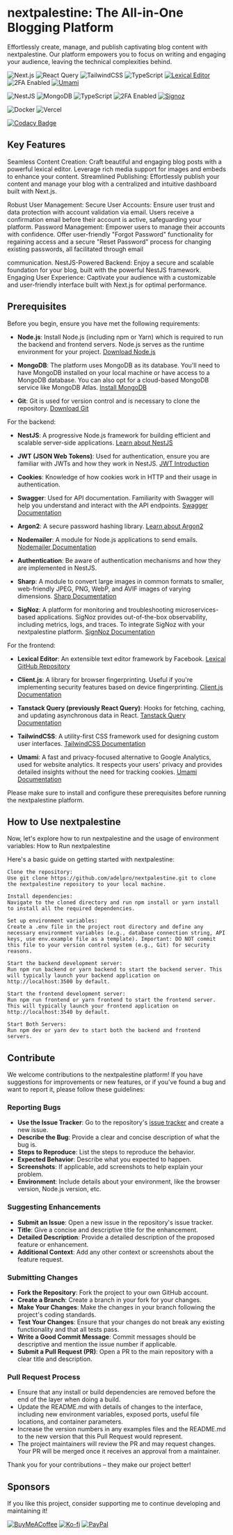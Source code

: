 # nextpalestine: The All-in-One Blogging Platform

Effortlessly create, manage, and publish captivating blog content with nextpalestine. Our platform empowers you to focus on writing and engaging your audience, leaving the technical complexities behind.

![Next.js](https://img.shields.io/badge/Next.js-black?logo=next.js&logoColor=white) ![React Query](https://img.shields.io/badge/React%20Query-FF4154?logo=reactquery&logoColor=fff) ![TailwindCSS](https://img.shields.io/badge/Tailwind%20CSS-%2338B2AC.svg?logo=tailwind-css&logoColor=white) ![TypeScript](https://img.shields.io/badge/TypeScript-3178C6?logo=typescript&logoColor=fff) [![Lexical Editor](https://badgen.net/badge/editor/Lexical%20Editor/purple)](https://example.com) ![2FA Enabled](https://badgen.net/badge/2FA%20Enabled/Yes/green)
[![Umami](https://badgen.net/badge/analytics/Umami/orange)](https://umami.is)

![NestJS](https://img.shields.io/badge/NestJS-%23E0234E.svg?logo=nestjs&logoColor=white) ![MongoDB](https://img.shields.io/badge/MongoDB-%234ea94b.svg?logo=mongodb&logoColor=white) ![TypeScript](https://img.shields.io/badge/TypeScript-3178C6?logo=typescript&logoColor=fff) ![2FA Enabled](https://badgen.net/badge/2FA%20Enabled/Yes/green) [![Signoz](https://badgen.net/badge/monitoring/Signoz/blue)](https://signoz.io)

![Docker](https://img.shields.io/badge/Docker-2496ED?logo=docker&logoColor=fff) ![Vercel](https://img.shields.io/badge/Vercel-%23000000.svg?logo=vercel&logoColor=white)

[![Codacy Badge](https://app.codacy.com/project/badge/Grade/eb217913062648a984f5bac092c1e5eb)](https://app.codacy.com/gh/adelpro/nextpalestine/dashboard?utm_source=gh&utm_medium=referral&utm_content=&utm_campaign=Badge_grade)

## Key Features

Seamless Content Creation:
Craft beautiful and engaging blog posts with a powerful lexical editor. Leverage rich media support for images and embeds to enhance your content.
Streamlined Publishing: Effortlessly publish your content and manage your blog with a centralized and intuitive dashboard built with Next.js.

Robust User Management:
Secure User Accounts: Ensure user trust and data protection with account validation via email. Users receive a confirmation email before their account is active, safeguarding your platform.
Password Management: Empower users to manage their accounts with confidence. Offer user-friendly "Forgot Password" functionality for regaining access and a secure "Reset Password" process for changing existing passwords, all facilitated through email

communication.
NestJS-Powered Backend: Enjoy a secure and scalable foundation for your blog, built with the powerful NestJS framework.
Engaging User Experience: Captivate your audience with a customizable and user-friendly interface built with Next.js for optimal performance.

## Prerequisites

Before you begin, ensure you have met the following requirements:

- **Node.js**: Install Node.js (including npm or Yarn) which is required to run the backend and frontend servers. Node.js serves as the runtime environment for your project. [Download Node.js](https://nodejs.org/)

- **MongoDB**: The platform uses MongoDB as its database. You'll need to have MongoDB installed on your local machine or have access to a MongoDB database. You can also opt for a cloud-based MongoDB service like MongoDB Atlas. [Install MongoDB](https://www.mongodb.com/try/download/community)

- **Git**: Git is used for version control and is necessary to clone the repository. [Download Git](https://git-scm.com/downloads)

For the backend:

- **NestJS**: A progressive Node.js framework for building efficient and scalable server-side applications. [Learn about NestJS](https://nestjs.com/)

- **JWT (JSON Web Tokens)**: Used for authentication, ensure you are familiar with JWTs and how they work in NestJS. [JWT Introduction](https://jwt.io/introduction/)

- **Cookies**: Knowledge of how cookies work in HTTP and their usage in authentication.

- **Swagger**: Used for API documentation. Familiarity with Swagger will help you understand and interact with the API endpoints. [Swagger Documentation](https://swagger.io/docs/)

- **Argon2**: A secure password hashing library. [Learn about Argon2](https://github.com/ranisalt/node-argon2)

- **Nodemailer**: A module for Node.js applications to send emails. [Nodemailer Documentation](https://nodemailer.com/about/)

- **Authentication**: Be aware of authentication mechanisms and how they are implemented in NestJS.

- **Sharp**: A module to convert large images in common formats to smaller, web-friendly JPEG, PNG, WebP, and AVIF images of varying dimensions. [Sharp Documentation](https://sharp.pixelplumbing.com/)

- **SigNoz**: A platform for monitoring and troubleshooting microservices-based applications. SigNoz provides out-of-the-box observability, including metrics, logs, and traces. To integrate SigNoz with your nextpalestine platform. [SignNoz Documentation](https://signoz.io/docs/)

For the frontend:

- **Lexical Editor**: An extensible text editor framework by Facebook. [Lexical GitHub Repository](https://github.com/facebook/lexical)

- **Client.js**: A library for browser fingerprinting. Useful if you're implementing security features based on device fingerprinting. [Client.js Documentation](https://clientjs.org/)

- **Tanstack Query (previously React Query)**: Hooks for fetching, caching, and updating asynchronous data in React. [Tanstack Query Documentation](https://tanstack.com/query/v4)

- **TailwindCSS**: A utility-first CSS framework used for designing custom user interfaces. [TailwindCSS Documentation](https://tailwindcss.com/docs)

- **Umami**: A fast and privacy-focused alternative to Google Analytics, used for website analytics. It respects your users' privacy and provides detailed insights without the need for tracking cookies. [Umami Documentation](https://umami.is/docs)

Please make sure to install and configure these prerequisites before running the nextpalestine platform.

## How to Use nextpalestine

Now, let's explore how to run nextpalestine and the usage of environment variables:
How to Run nextpalestine

Here's a basic guide on getting started with nextpalestine:

    Clone the repository:
    Use git clone https://github.com/adelpro/nextpalestine.git to clone the nextpalestine repository to your local machine.

    Install dependencies:
    Navigate to the cloned directory and run npm install or yarn install to install all the required dependencies.

    Set up environment variables:
    Create a .env file in the project root directory and define any necessary environment variables (e.g., database connection string, API keys, use env.example file as a template). Important: DO NOT commit this file to your version control system (e.g., Git) for security reasons.

    Start the backend development server:
    Run npm run backend or yarn backend to start the backend server. This will typically launch your backend application on http://localhost:3500 by default.

    Start the frontend development server:
    Run npm run frontend or yarn frontend to start the frontend server. This will typically launch your frontend application on http://localhost:3540 by default.

    Start Both Servers:
    Run npm dev or yarn dev to start both the backend and frontend servers.

## Contribute

We welcome contributions to the nextpalestine platform! If you have suggestions for improvements or new features, or if you've found a bug and want to report it, please follow these guidelines:

### Reporting Bugs

- **Use the Issue Tracker**: Go to the repository's [issue tracker](https://github.com/adelpro/nextpalestine/issues) and create a new issue.
- **Describe the Bug**: Provide a clear and concise description of what the bug is.
- **Steps to Reproduce**: List the steps to reproduce the behavior.
- **Expected Behavior**: Describe what you expected to happen.
- **Screenshots**: If applicable, add screenshots to help explain your problem.
- **Environment**: Include details about your environment, like the browser version, Node.js version, etc.

### Suggesting Enhancements

- **Submit an Issue**: Open a new issue in the repository's issue tracker.
- **Title**: Give a concise and descriptive title for the enhancement.
- **Detailed Description**: Provide a detailed description of the proposed feature or enhancement.
- **Additional Context**: Add any other context or screenshots about the feature request.

### Submitting Changes

- **Fork the Repository**: Fork the project to your own GitHub account.
- **Create a Branch**: Create a branch in your fork for your changes.
- **Make Your Changes**: Make the changes in your branch following the project's coding standards.
- **Test Your Changes**: Ensure that your changes do not break any existing functionality and that all tests pass.
- **Write a Good Commit Message**: Commit messages should be descriptive and mention the issue number if applicable.
- **Submit a Pull Request (PR)**: Open a PR to the main repository with a clear title and description.

### Pull Request Process

- Ensure that any install or build dependencies are removed before the end of the layer when doing a build.
- Update the README.md with details of changes to the interface, including new environment variables, exposed ports, useful file locations, and container parameters.
- Increase the version numbers in any examples files and the README.md to the new version that this Pull Request would represent.
- The project maintainers will review the PR and may request changes. Your PR will be merged once it receives an approval from a maintainer.

Thank you for your contributions – they make our project better!

## Sponsors

If you like this project, consider supporting me to continue developing and maintaining it!

[![BuyMeACoffee](https://img.shields.io/badge/Buy%20Me%20a%20Coffee-ffdd00?&logo=buy-me-a-coffee&logoColor=black)](https://buymeacoffee.com/adelbenyahia) [![Ko-fi](https://img.shields.io/badge/Ko--fi-FF5E5B?logo=ko-fi&logoColor=white)](https://ko-fi.com/adelbenyahia) [![PayPal](https://img.shields.io/badge/PayPal-003087?logo=paypal&logoColor=fff)](https://www.paypal.com/paypalme/adelbenyahia)
